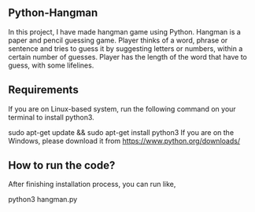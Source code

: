 ## Python-Hangman
In this project, I have made hangman game using Python. Hangman is a paper and pencil guessing game. Player thinks of a word, phrase or sentence and tries to guess it by suggesting letters or numbers, within a certain number of guesses. Player has the length of the word that have to guess, with some lifelines.

## Requirements
If you are on Linux-based system, run the following command on your terminal to install python3.

sudo apt-get update && sudo apt-get install python3
If you are on the Windows, please download it from https://www.python.org/downloads/

## How to run the code?
After finishing installation process, you can run like,

python3 hangman.py
